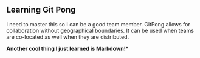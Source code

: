 ## Learning Git Pong 
I need to master this so I can be a good team member. GitPong allows for collaboration without geographical boundaries. It can be used when teams are co-located as well when they are distributed.

**Another cool thing I just learned is Markdown!***
